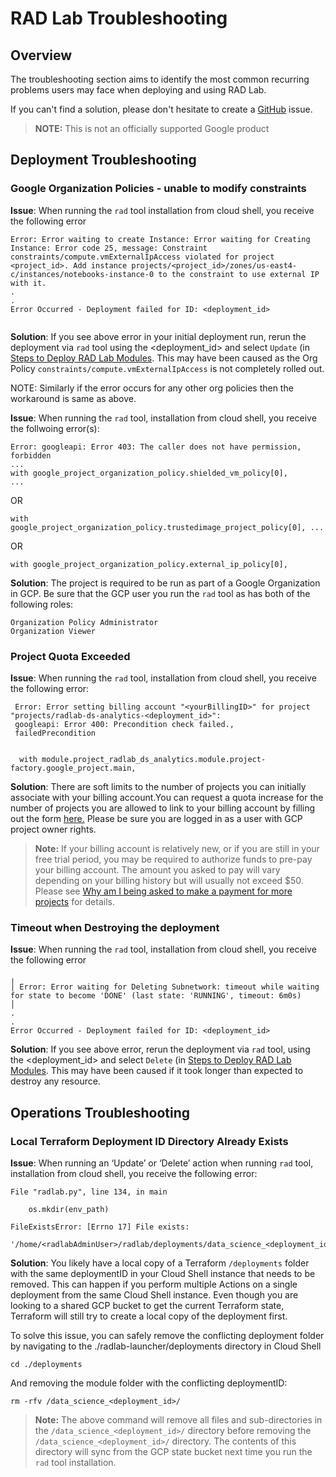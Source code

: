 # RAD Lab Troubleshooting

 ## Overview
 The troubleshooting section aims to identify the most common recurring problems users may face when deploying and using RAD Lab. 

 If you can't find a solution, please don't hesitate to create a [GitHub](https://github.com/GoogleCloudPlatform/rad-lab/issues) issue. 

 >**NOTE:**  This is not an officially supported Google product

## Deployment Troubleshooting

### Google Organization Policies - unable to modify constraints
**Issue**: When running the ```rad``` tool installation from cloud shell,  you receive the following error
```
Error: Error waiting to create Instance: Error waiting for Creating Instance: Error code 25, message: Constraint constraints/compute.vmExternalIpAccess violated for project <project_id>. Add instance projects/<project_id>/zones/us-east4-c/instances/notebooks-instance-0 to the constraint to use external IP with it.
.
.
Error Occurred - Deployment failed for ID: <deployment_id>


```

**Solution**: If you see above error in your initial deployment run, rerun the deployment via ```rad``` tool using the <deployment_id> and select `Update` (in [Steps to Deploy RAD Lab Modules](../radlab-launcher/README.md#deploy-a-rad-lab-module). This may have been caused as the Org Policy ```constraints/compute.vmExternalIpAccess``` is not completely rolled out.

NOTE: Similarly if the error occurs for any other org policies then the workaround is same as above.  

**Issue**:
When running the ```rad``` tool, installation from cloud shell, you receive the follwoing error(s):

```
Error: googleapi: Error 403: The caller does not have permission, forbidden
...
with google_project_organization_policy.shielded_vm_policy[0],
...

```
OR

```
with google_project_organization_policy.trustedimage_project_policy[0], ...
```

OR
```
with google_project_organization_policy.external_ip_policy[0],
```

**Solution**: The project is required to be run as part of a Google Organization in GCP. Be sure that the GCP user you run the ```rad``` tool as has both of the following roles:
```
Organization Policy Administrator
Organization Viewer
```

### Project Quota Exceeded
**Issue**: When running the ```rad``` tool, installation from cloud shell, you receive the following error: 

```
 Error: Error setting billing account "<yourBillingID>" for project "projects/radlab-ds-analytics-<deployment_id>": 
 googleapi: Error 400: Precondition check failed., 
 failedPrecondition

   
  with module.project_radlab_ds_analytics.module.project-factory.google_project.main,

```
**Solution**: There are soft limits to the number of projects you can initially associate with  your billing account.You can request a quota increase for the number of projects you are allowed to link to your billing account by filling out the form [here.](https://support.google.com/code/contact/billing_quota_increase) 
Please be sure you are logged in as a user with GCP project owner rights. 

> **Note:** If your billing account is relatively new, or if you are still in your free trial period,  you may be required to authorize funds to pre-pay your billing account. The amount you asked to pay will vary depending on your billing history but will usually not exceed $50. Please see [Why am I being asked to make a payment for more projects](https://support.google.com/cloud/answer/6330231?hl=en#) for details.

### Timeout when Destroying the deployment
**Issue**: When running the ```rad``` tool, installation from cloud shell,  you receive the following error

```
╷
│ Error: Error waiting for Deleting Subnetwork: timeout while waiting for state to become 'DONE' (last state: 'RUNNING', timeout: 6m0s)
│ 
.
.
Error Occurred - Deployment failed for ID: <deployment_id>
```
**Solution**: If you see above error, rerun the deployment via ```rad``` tool, using the <deployment_id> and select `Delete` (in [Steps to Deploy RAD Lab Modules](../radlab-launcher/README.md#deploy-a-rad-lab-module). This may have been caused if it took longer than expected to destroy any resource.

## Operations Troubleshooting

### Local Terraform Deployment ID Directory Already Exists
**Issue**:  When running an ‘Update’ or ‘Delete’ action when running ```rad``` tool, installation from cloud shell, you receive the following error:

```
File "radlab.py", line 134, in main

    os.mkdir(env_path)

FileExistsError: [Errno 17] File exists:
 '/home/<radlabAdminUser>/radlab/deployments/data_science_<deployment_id_>'
```
**Solution**:  You likely have a local copy of a Terraform ```/deployments``` folder with the same deploymentID in your Cloud Shell instance that needs to be removed. This can happen if you  perform multiple Actions on a single deployment from the same Cloud Shell instance. Even though you are looking to a shared GCP bucket to get the current Terraform state, Terraform will still try to create a local copy of the deployment first.

To solve this issue, you can safely remove the conflicting deployment folder by navigating to the ./radlab-launcher/deployments directory in Cloud Shell

```cd ./deployments```

And removing the module folder with the conflicting deploymentID:

```rm -rfv /data_science_<deployment_id>/```
> **Note:** The above command will remove all files and sub-directories in the ```/data_science_<deployment_id>/``` directory before removing the ```/data_science_<deployment_id>/``` directory. The contents of this directory will sync from the GCP state bucket next time you run the ```rad``` tool installation.